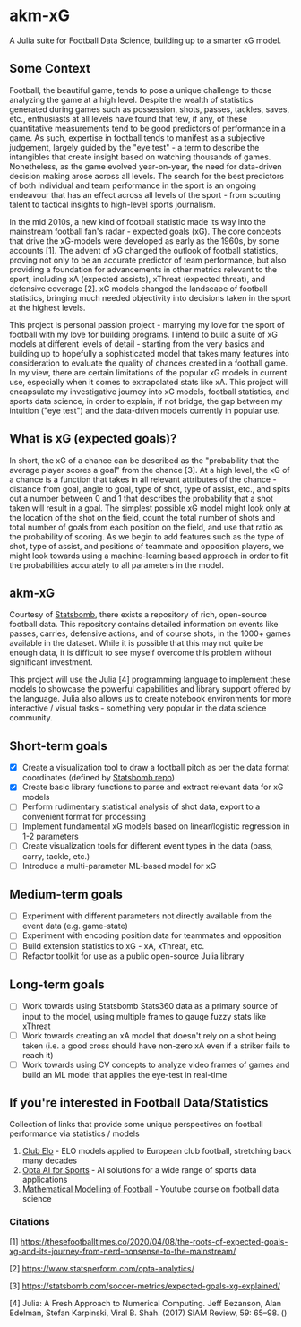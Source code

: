 # akm-xG
A Julia suite for Football Data Science, building up to a smarter xG model. 

## Some Context
Football, the beautiful game, tends to pose a unique challenge to those analyzing the game at a high level. Despite the wealth of statistics generated during games such as possession, shots, passes, tackles, saves, etc., enthusiasts at all levels have found that few, if any, of these quantitative measurements tend to be good predictors of performance in a game. As such, expertise in football tends to manifest as a subjective judgement, largely guided by the "eye test" - a term to describe the intangibles that create insight based on watching thousands of games. Nonetheless, as the game evolved year-on-year, the need for data-driven decision making arose across all levels. The search for the best predictors of both individual and team performance in the sport is an ongoing endeavour that has an effect across all levels of the sport - from scouting talent to tactical insights to high-level sports journalism. 

In the mid 2010s, a new kind of football statistic made its way into the mainstream football fan's radar - expected goals (xG). The core concepts that drive the xG-models were developed as early as the 1960s, by some accounts [1]. The advent of xG changed the outlook of football statistics, proving not only to be an accurate predictor of team performance, but also providing a foundation for advancements in other metrics relevant to the sport, including xA (expected assists), xThreat (expected threat), and defensive coverage [2]. xG models changed the landscape of football statistics, bringing much needed objectivity into decisions taken in the sport at the highest levels. 

This project is personal passion project - marrying my love for the sport of football with my love for building programs. I intend to build a suite of xG models at different levels of detail - starting from the very basics and building up to hopefully a sophisticated model that takes many features into consideration to evaluate the quality of chances created in a football game. In my view, there are certain limitations of the popular xG models in current use, especially when it comes to extrapolated stats like xA. This project will encapsulate my investigative journey into xG models, football statistics, and sports data science, in order to explain, if not bridge, the gap between my intuition ("eye test") and the data-driven models currently in popular use.

## What is xG (expected goals)?
In short, the xG of a chance can be described as the "probability that the average player scores a goal" from the chance [3]. At a high level, the xG of a chance is a function that takes in all relevant attributes of the chance - distance from goal, angle to goal, type of shot, type of assist, etc., and spits out a number between 0 and 1 that describes the probability that a shot taken will result in a goal. The simplest possible xG model might look only at the location of the shot on the field, count the total number of shots and total number of goals from each position on the field, and use that ratio as the probability of scoring. As we begin to add features such as the type of shot, type of assist, and positions of teammate and opposition players, we might look towards using a machine-learning based approach in order to fit the probabilities accurately to all parameters in the model. 

## akm-xG
Courtesy of [Statsbomb](https://statsbomb.com/what-we-do/hub/free-data/), there exists a repository of rich, open-source football data. This repository contains detailed information on events like passes, carries, defensive actions, and of course shots, in the 1000+ games available in the dataset. While it is possible that this may not quite be enough data, it is difficult to see myself overcome this problem without significant investment. 

This project will use the Julia [4] programming language to implement these models to showcase the powerful capabilities and library support offered by the language. Julia also allows us to create notebook environments for more interactive / visual tasks - something very popular in the data science community.

## Short-term goals

- [x] Create a visualization tool to draw a football pitch as per the data format coordinates (defined by [Statsbomb repo](https://github.com/statsbomb/open-data/tree/master/doc))
- [x] Create basic library functions to parse and extract relevant data for xG models
- [ ] Perform rudimentary statistical analysis of shot data, export to a convenient format for processing
- [ ] Implement fundamental xG models based on linear/logistic regression in 1-2 parameters
- [ ] Create visualization tools for different event types in the data (pass, carry, tackle, etc.)
- [ ] Introduce a multi-parameter ML-based model for xG

## Medium-term goals

- [ ] Experiment with different parameters not directly available from the event data (e.g. game-state)
- [ ] Experiment with encoding position data for teammates and opposition
- [ ] Build extension statistics to xG - xA, xThreat, etc.
- [ ] Refactor toolkit for use as a public open-source Julia library

## Long-term goals

- [ ] Work towards using Statsbomb Stats360 data as a primary source of input to the model, using multiple frames to gauge fuzzy stats like xThreat
- [ ] Work towards creating an xA model that doesn't rely on a shot being taken (i.e. a good cross should have non-zero xA even if a striker fails to reach it)
- [ ] Work towards using CV concepts to analyze video frames of games and build an ML model that applies the eye-test in real-time

## If you're interested in Football Data/Statistics

Collection of links that provide some unique perspectives on football performance via statistics / models

1. [Club Elo](http://clubelo.com/) - ELO models applied to European club football, stretching back many decades
2. [Opta AI for Sports](https://www.statsperform.com/artificial-intelligence/) - AI solutions for a wide range of sports data applications
3. [Mathematical Modelling of Football](https://www.youtube.com/watch?v=yX85v-ASzQw&list=PLedeYskZY0vBOdQ6Uc9eZjZ2-nz1JT3R7&ab_channel=FriendsofTracking) - Youtube course on football data science

### Citations
[1] https://thesefootballtimes.co/2020/04/08/the-roots-of-expected-goals-xg-and-its-journey-from-nerd-nonsense-to-the-mainstream/

[2] https://www.statsperform.com/opta-analytics/

[3] https://statsbomb.com/soccer-metrics/expected-goals-xg-explained/

[4] Julia: A Fresh Approach to Numerical Computing. Jeff Bezanson, Alan Edelman, Stefan Karpinski, Viral B. Shah. (2017) SIAM Review, 59: 65–98. ()